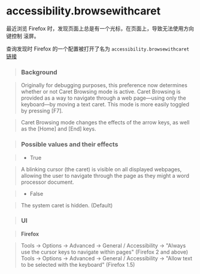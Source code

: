 # accessibility.browsewithcaret

最近浏览 Firefox 时，发现页面上总是有一个光标，在页面上，导致无法使用方向键控制
滚屏。

查询发现时 Firefox 的一个配置被打开了名为 `accessibility.browsewithcaret`
[链接](http://kb.mozillazine.org/Accessibility.browsewithcaret)

> ### Background

> Originally for debugging purposes, this preference now determines whether or
> not Caret Browsing mode is active. Caret Browsing is provided as a way to
> navigate through a web page—using only the keyboard—by moving a text caret.
> This mode is more easily toggled by pressing [F7].

> Caret Browsing mode changes the effects of the arrow keys, as well as the
> [Home] and [End] keys.

> ### Possible values and their effects

> - True

> A blinking cursor (the caret) is visible on all displayed webpages, allowing
> the user to navigate through the page as they might a word processor document.

> - False

> The system caret is hidden. (Default)

> ### UI

> **Firefox**

> Tools → Options → Advanced → General / Accessibility → "Always use the cursor
> keys to navigate within pages" (Firefox 2 and above) Tools → Options →
> Advanced → General / Accessibility → "Allow text to be selected with the
> keyboard" (Firefox 1.5)
